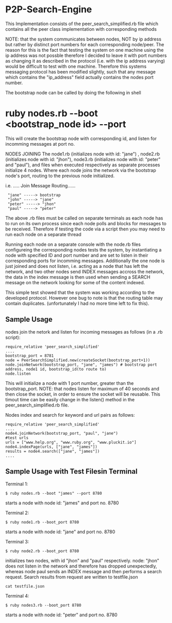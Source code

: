P2P-Search-Engine
=================

This Implementation consists of the peer_search_simplified.rb file which contains all the peer class implementation with corresponding methods

NOTE: that the system communicates between nodes, NOT by ip address but rather by distinct port numbers for each
corresponding node/peer. The reason for this is the fact that testing the system on one machine using the ip address
was not possble therefore I decided to leave it with port numbers as changing it as described in the protocol
(i.e. with the ip address varying) would be difficult to test with one machine.
Therefore this systems messaging protocol has been modified slightly, such that any message which contains
the "ip_address" field actually contains the nodes port number.

The bootstrap node can be called by doing the following in shell
# ruby nodes.rb --boot <bootstrap_node id> --port <port no.>
This will create the bootstrap node with corresponding id, and listen for incomming messages at port no.

NODES JOINING
The node1.rb (initializes node with id: "jane") , node2.rb (initializes node with id: "jhon"), node3.rb (initializes
node with id: "peter" and "paul"), and files when executed respectively as separate processes initialize 4 nodes.
Where each node joins the network via the bootstrap node's port, routing to the previous node initialized.

i.e. ..... Join Message Routing......
```
 "jane" -----> bootstrap
 "john" -----> "jane"
 "peter" -----> "jhon"
 "paul" -----> "peter"
```

The above .rb files must be called on separate terminals as each node has to run on its own process since each node polls
and blocks for messages to be received. Therefore if testing the code via a script then you may need to run each node on a separate thread

Running each node on a separate console with the node<x>.rb files configureing the corresponding nodes tests the system,
by instantiating a node with specified ID and port number and are set to listen in their corresponding ports for incomming messages.
Additionally the one node is just joined and does not listen, i.e. acting as a node that has left the network,
and two other nodes send INDEX messages accross the network, the data in the index message is then used when sending a
SEARCH message on the network looking for some of the content indexed.

This simple test showed that the system was working according to the developed protocol. However one bug to note is that the routing table
may contain duplicates. (unfortunately I had no more time left to fix this).

Sample Usage
-------------
nodes join the netork and listen for incoming messages as follows (in a .rb script):
```
require_relative 'peer_search_simplified'
....
bootstrap_port = 8781
node = PeerSearchSimplified.new(createSocket(bootstrap_port+1))
node.joinNetwork(bootstrap_port, "jane", "james") # bootstrap port address, node1 id, bootstrap_id(to route to)
node.listen

```

This will initialize a node with 1 port number, greater than the bootstrap_port.
NOTE: that nodes listen for maximum of 40 seconds and then close the socket, in order to ensure the socket will be reusable. This timout time can be easily change in the listen() method in the peer_search_simplified.rb file.

Nodes index and search for keyword and url pairs as follows:

```
require_relative 'peer_search_simplified'
....
node4.joinNetwork(bootstrap_port, "paul", "jane")
#test urls
urls = ["www.help.org", "www.ruby.org", "www.pluckit.io"]
node4.indexPage(urls, ["jane", "james"])
results = node4.search(["jane", "james"])
....
```


Sample Usage with Test Filesin Terminal
----------------

Terminal 1:
```
$ ruby nodes.rb --boot "james" --port 8780
```
starts a node with node id: "james" and port no. 8780

Terminal 2:
```
$ ruby node1.rb --boot_port 8780
```
starts a node with node id: "jane" and port no. 8780

Terminal 3:
```
$ ruby node2.rb --boot_port 8780
```
initializes two nodes, with id "jhon" and "paul" respectively.
node: "jhon" does not listen in the network and therefore has dropped unexpectedly, whereas node paul sends an INDEX message and then performs a search request.
Search results from request are written to testfile.json
```
cat testfile.json
```

Terminal 4:
```
$ ruby nodes3.rb --boot_port 8780
```
starts a node with node id: "peter" and port no. 8780
